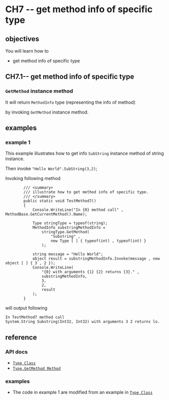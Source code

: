 # CH7 -- get method info of specific type
## objectives
You will learn how to

+ get method info of specific type

## CH7.1-- get method info of specific type
### `GetMethod` instance method
It will return `MethodInfo` type (representing the info of method)

by invoking `GetMethod` instance method.

## examples
### example 1
This example illustrates how to get info `SubString` instance method of string instance.

Then invoke `"Hello World".SubString(3,2)`;

Invoking following method

```
        /// <summary>
        /// illustrate how to get method info of specific type.
        /// </summary>
        public static void TestMethod7()
        {
            Console.WriteLine("In {0} method call" , MethodBase.GetCurrentMethod().Name);

            Type stringType = typeof(string);
            MethodInfo substringMethodInfo =
                stringType.GetMethod(
                    "Substring" ,
                    new Type [ ] { typeof(int) , typeof(int) }
                );

            string message = "Hello World";
            object result = substringMethodInfo.Invoke(message , new object [ ] { 3 , 2 });
            Console.WriteLine(
                "{0} with arguments {1} {2} returns {3}." ,
                substringMethodInfo,
                3,
                2,
                result
            );
        }
```

will output following

```
In TestMethod7 method call
System.String Substring(Int32, Int32) with arguments 3 2 returns lo.
```

## reference
### API docs
+ [`Type Class`](https://learn.microsoft.com/en-us/dotnet/api/system.type?view=net-9.0)
+ [`Type.GetMethod Method`](https://learn.microsoft.com/en-us/dotnet/api/system.type.getmethod?view=net-9.0)

### examples
+ The code in example 1 are modified from an example in [`Type Class`](https://learn.microsoft.com/en-us/dotnet/api/system.type?view=net-9.0)